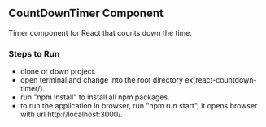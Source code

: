 ## CountDownTimer Component
Timer component for React that counts down the time.

### Steps to Run
- clone or down project.
- open terminal and change into the root directory ex(react-countdown-timer/).
- run "npm install" to install all npm packages.
- to run the application in browser, run "npm run start", it opens browser with url http://localhost:3000/.
